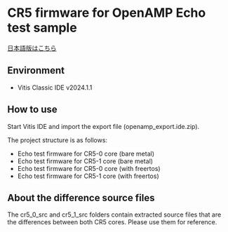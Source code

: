 # CR5 firmware for OpenAMP Echo test sample

[日本語版はこちら]()

## Environment
* Vitis Classic IDE v2024.1.1

## How to use
Start Vitis IDE and import the export file (openamp_export.ide.zip).  
  
The project structure is as follows:
* Echo test firmware for CR5-0 core (bare metal)
* Echo test firmware for CR5-1 core (bare metal)
* Echo test firmware for CR5-0 core (with freertos)
* Echo test firmware for CR5-1 core (with freertos)
  
## About the difference source files
The cr5_0_src and cr5_1_src folders contain extracted source files that are the differences between both CR5 cores. Please use them for reference.

